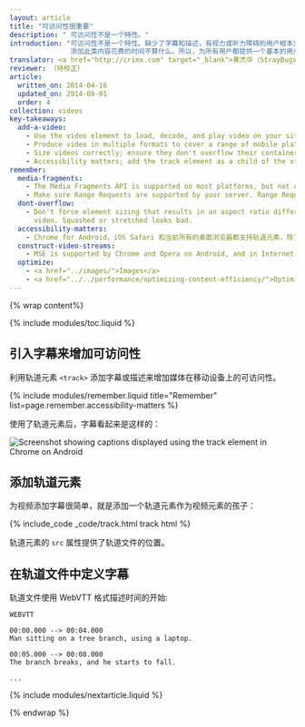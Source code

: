 ```yaml
---
layout: article
title: "可访问性很重要"
description: " 可访问性不是一个特性。"
introduction: "可访问性不是一个特性。缺少了字幕和描述，有视力或听力障碍的用户根本无法去了解一个视频。相比糟糕的用户体验，
               添加此类内容花费的时间不算什么。所以，为所有用户都提供一个基本的用户体验吧。"
translator: <a href="http://crimx.com" target="_blank">黄杰华（StrayBugs）</a>
reviewer: （待校正）
article:
  written_on: 2014-04-16
  updated_on: 2014-08-01
  order: 4
collection: videos
key-takeaways:
  add-a-video:
    - Use the video element to load, decode, and play video on your site.
    - Produce video in multiple formats to cover a range of mobile platforms.
    - Size videos correctly; ensure they don't overflow their containers.
    - Accessibility matters; add the track element as a child of the video element.
remember:
  media-fragments:
    - The Media Fragments API is supported on most platforms, but not on iOS.
    - Make sure Range Requests are supported by your server. Range Requests are enabled by default on most servers, but some hosting services may turn them off.
  dont-overflow:
    - Don't force element sizing that results in an aspect ratio different from the original
      video. Squashed or stretched looks bad.
  accessibility-matters:
    - Chrome for Android，iOS Safari 和当前所有的桌面浏览器都支持轨道元素，除了火狐（参见 <a href="http://caniuse.com/track" title="Track element support status">caniuse.com/track</a>）。 可以用填充物（polyfills）替代，我们推荐 <a href='//www.delphiki.com/html5/playr/' title='Playr track element polyfill'>Playr</a> 或者 <a href='//captionatorjs.com/' title='Captionator track'>Captionator</a>。
  construct-video-streams:
    - MSE is supported by Chrome and Opera on Android, and in Internet Explorer 11 and Chrome for desktop, with support planned for <a href='http://wiki.mozilla.org/Platform/MediaSourceExtensions' title='Firefox Media Source Extensions implementation timeline'>Firefox</a>.
  optimize:
    - <a href="../images/">Images</a>
    - <a href="../../performance/optimizing-content-efficiency/">Optimizing content efficiency</a>
---
```


{% wrap content%}

{% include modules/toc.liquid %}

<style>

  img, video, object {
    max-width: 100%;
  }

  img.center {
    display: block;
    margin-left: auto;
    margin-right: auto;
  }

</style>


## 引入字幕来增加可访问性

利用轨道元素 `<track>` 添加字幕或描述来增加媒体在移动设备上的可访问性。

{% include modules/remember.liquid title="Remember" list=page.remember.accessibility-matters %}

使用了轨道元素后，字幕看起来是这样的：

 <img class="center" alt="Screenshot showing captions displayed using the track element in Chrome on Android" src="images/Chrome-Android-track-landscape-5x3.jpg">

## 添加轨道元素

为视频添加字幕很简单，就是添加一个轨道元素作为视频元素的孩子：

{% include_code _code/track.html track html %}

轨道元素的 `src` 属性提供了轨道文件的位置。

## 在轨道文件中定义字幕

轨道文件使用 WebVTT 格式描述时间的开始:

    WEBVTT

    00:00.000 --> 00:04.000
    Man sitting on a tree branch, using a laptop.

    00:05.000 --> 00:08.000
    The branch breaks, and he starts to fall.

    ...

{% include modules/nextarticle.liquid %}

{% endwrap %}
